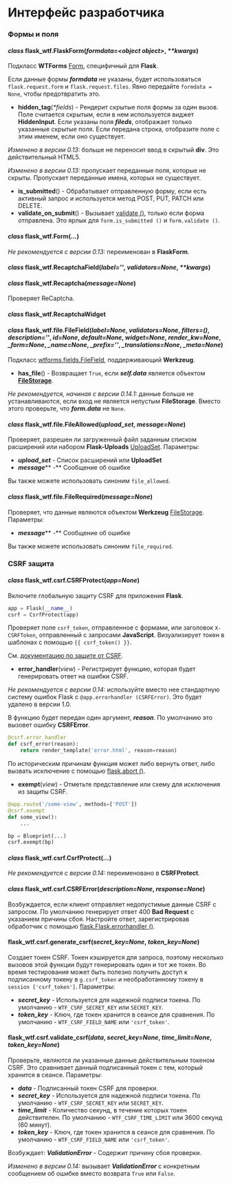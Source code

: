 # Интерфейс разработчика

### Формы и поля

#### &#x20;_class_ flask\_wtf.FlaskForm(_formdata=\<object object>_, _\*\*kwargs_)

Подкласс **WTForms** [Form](../../../../spisok-paketov/veb-freimvorki/wtforms/api/forms-formy.md#klass-form-form), специфичный для **Flask**.

Если данные формы _**formdata**_ не указаны, будет использоваться `flask.request.form` и `flask.request.files`. Явно передайте `formdata = None`, чтобы предотвратить это.

* &#x20;**hidden\_tag**(_\*fields_) - Рендерит скрытые поля формы за один вызов. Поле считается скрытым, если в нем используется виджет **HiddenInput**. Если указаны поля _**fileds**_, отображает только указанные скрытые поля. Если передана строка, отобразите поле с этим именем, если оно существует.

_Изменено в версии 0.13:_ больше не переносит ввод в скрытый **div**. Это действительный HTML5.

_Изменено в версии 0.13:_ пропускает переданные поля, которые не скрыты. Пропускает переданные имена, которых не существует.

* &#x20;**is\_submitted**() - Обрабатывает отправленную форму, если есть активный запрос и используется метод POST, PUT, PATCH или DELETE.
* &#x20;**validate\_on\_submit**() - Вызывает [validate ()](../../../../spisok-paketov/veb-freimvorki/wtforms/api/forms-formy.md), только если форма отправлена. Это ярлык для `form.is_submitted ()` и `form.validate ()`.

#### &#x20;_class_ flask\_wtf.Form(_..._)

_Не рекомендуется с версии 0.13:_ переименован в **FlaskForm**.

#### &#x20;_class_ flask\_wtf.RecaptchaField(_label=''_, _validators=None_, _\*\*kwargs_)

#### &#x20;_class_ flask\_wtf.Recaptcha(_message=None_)

Проверяет ReCaptcha.

#### &#x20;_class_ flask\_wtf.RecaptchaWidget

#### &#x20;_class_ flask\_wtf.file.FileField(_label=None_, _validators=None_, _filters=()_, _description=''_, _id=None_, _default=None_, _widget=None_, _render\_kw=None_, _\_form=None_, _\_name=None_, _\_prefix=''_, _\_translations=None_, _\_meta=None_)

Подкласс [wtforms.fields.FileField](../../../../spisok-paketov/veb-freimvorki/wtforms/api/fields-polya.md#osnovnye-polya), поддерживающий **Werkzeug**.

* &#x20;**has\_file**() - Возвращает `True`, если _**self.data**_ является объектом [**FileStorage**](https://werkzeug.palletsprojects.com/en/1.0.x/datastructures/#werkzeug.datastructures.FileStorage).

_Не рекомендуется, начиная с версии 0.14.1:_ данные больше не устанавливаются, если вход не является непустым **FileStorage**. Вместо этого проверьте, что _**form.data**_ не `None`.

#### &#x20;_class_ flask\_wtf.file.FileAllowed(_upload\_set_, _message=None_)

Проверяет, разрешен ли загруженный файл заданным списком расширений или набором **Flask-Uploads** [UploadSet](https://flask-uploads.readthedocs.io/en/latest/). Параметры:

* _**upload\_set**_ - Список расширений или **UploadSet**
* _**message**_** -** Сообщение об ошибке

Вы также можете использовать синоним `file_allowed`.

#### &#x20;_class_ **flask\_wtf.file.FileRequired**(_message=None_)

Проверяет, что данные являются объектом **Werkzeug** [FileStorage](https://werkzeug.palletsprojects.com/en/1.0.x/datastructures/#werkzeug.datastructures.FileStorage). Параметры:

* _**message**_** -** Сообщение об ошибке

Вы также можете использовать синоним `file_required`.

### CSRF защита

#### &#x20;_class_ flask\_wtf.csrf.CSRFProtect(_app=None_)

Включите глобальную защиту CSRF для приложения **Flask**.

```python
app = Flask(__name__)
csrf = CsrfProtect(app)
```

Проверяет поле `csrf_token`, отправленное с формами, или заголовок `X-CSRFToken`, отправленный с запросами **JavaScript**. Визуализирует токен в шаблонах с помощью `{{ csrf_token() }}`.

См. [документацию по защите от CSRF](../users-guide/csrf-zashita.md).

* &#x20;**error\_handler**(_view_) - Регистрирует функцию, которая будет генерировать ответ на ошибки CSRF.

_Не рекомендуется с версии 0.14:_ используйте вместо нее стандартную систему ошибок Flask с `@app.errorhandler (CSRFError)`. Это будет удалено в версии 1.0.

В функцию будет передан один аргумент, _**reason**_. По умолчанию это вызовет ошибку **CSRFError**.

```python
@csrf.error_handler
def csrf_error(reason):
    return render_template('error.html', reason=reason)
```

По историческим причинам функция может либо вернуть ответ, либо вызвать исключение с помощью [flask.abort ()](https://flask.palletsprojects.com/en/1.1.x/api/#flask.abort).

* &#x20;**exempt**(_view_) - Отметьте представление или схему для исключения из защиты CSRF.

```python
@app.route('/some-view', methods=['POST'])
@csrf.exempt
def some_view():
    ...
```

```python
bp = Blueprint(...)
csrf.exempt(bp)
```

#### &#x20;_class_ flask\_wtf.csrf.CsrfProtect(_..._)

_Не рекомендуется с версии 0.14:_ переименовано в **CSRFProtect**.

#### &#x20;_class_ flask\_wtf.csrf.CSRFError(_description=None_, _response=None_)

Возбуждается, если клиент отправляет недопустимые данные CSRF с запросом. По умолчанию генерирует ответ 400 **Bad Request** с указанием причины сбоя. Настройте ответ, зарегистрировав обработчик с помощью [flask.Flask.errorhandler ()](https://flask.palletsprojects.com/en/1.1.x/api/#flask.Flask.errorhandler).

#### &#x20;flask\_wtf.csrf.generate\_csrf(_secret\_key=None_, _token\_key=None_)

Создает токен CSRF. Токен кэшируется для запроса, поэтому несколько вызовов этой функции будут генерировать один и тот же токен. Во время тестирования может быть полезно получить доступ к подписанному токену в `g.csrf_token` и необработанному токену в `session ['csrf_token']`. Параметры:

* _**secret\_key**_ - Используется для надежной подписи токена. По умолчанию - `WTF_CSRF_SECRET_KEY` или `SECRET_KEY`.
* _**token\_key**_ - Ключ, где токен хранится в сеансе для сравнения. По умолчанию - `WTF_CSRF_FIELD_NAME` или `'csrf_token'`.

#### &#x20;flask\_wtf.csrf.validate\_csrf(_data_, _secret\_key=None_, _time\_limit=None_, _token\_key=None_)

Проверьте, являются ли указанные данные действительным токеном CSRF. Это сравнивает данный подписанный токен с тем, который хранится в сеансе. Параметры:

* _**data**_ - Подписанный токен CSRF для проверки.
* _**secret\_key**_ - Используется для надежной подписи токена. По умолчанию - `WTF_CSRF_SECRET_KEY` или `SECRET_KEY`.
* _**time\_limit**_ - Количество секунд, в течение которых токен действителен. По умолчанию - `WTF_CSRF_TIME_LIMIT` или 3600 секунд (60 минут).
* _**token\_key**_ - Ключ, где токен хранится в сеансе для сравнения. По умолчанию - `WTF_CSRF_FIELD_NAME` или `'csrf_token'`.

Возбуждает: _**ValidationError**_ - Содержит причину сбоя проверки.

_Изменено в версии 0.14:_ вызывает _**ValidationError**_ с конкретным сообщением об ошибке вместо возврата `True` или `False`.
